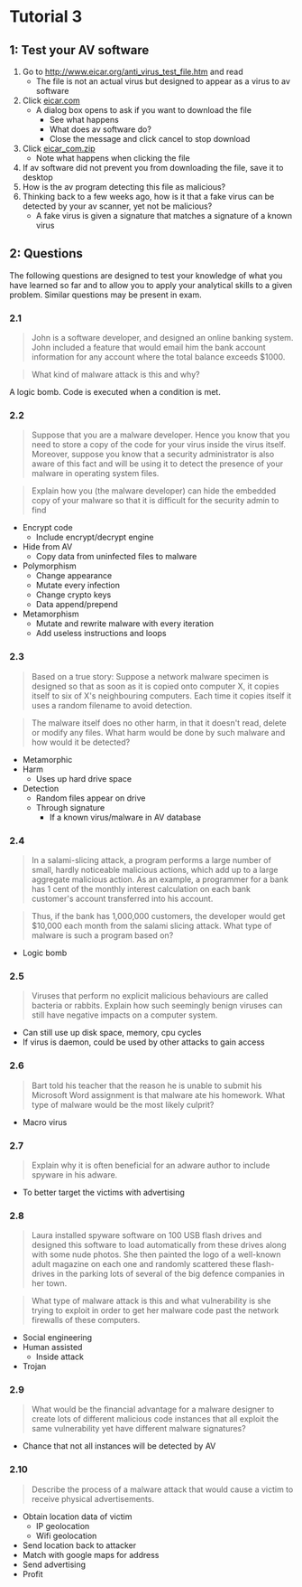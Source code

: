 # Tutorial 3

## 1: Test your AV software

1. Go to http://www.eicar.org/anti_virus_test_file.htm and read
	- The file is not an actual virus but designed to appear as a virus to av software
2. Click [eicar.com](http://www.eicar.org/download/eicar.com)
	- A dialog box opens to ask if you want to download the file
		- See what happens
		- What does av software do?
		- Close the message and click cancel to stop download
3. Click [eicar_com.zip](http://www.eicar.org/download/eicar_com.zip)
	- Note what happens when clicking the file
4. If av software did not prevent you from downloading the file, save it to desktop
5. How is the av program detecting this file as malicious?
6. Thinking back to a few weeks ago, how is it that a fake virus can be detected by your av scanner, yet not be malicious?
	- A fake virus is given a signature that matches a signature of a known virus

## 2: Questions

The following questions are designed to test your knowledge of what you have learned so far and to allow you to apply your analytical skills to a given problem. Similar questions may be present in exam.

### 2.1

>John is a software developer, and designed an online banking system. John included a feature that would email him the bank account information for any account where the total balance exceeds $1000.

>What kind of malware attack is this and why?

A logic bomb. Code is executed when a condition is met.

### 2.2

>Suppose that you are a malware developer. Hence you know that you need to store a copy of the code for your virus inside the virus itself. Moreover, suppose you know that a security administrator is also aware of this fact and will be using it to detect the presence of your malware in operating system files.

>Explain how you (the malware developer) can hide the embedded copy of your malware so that it is difficult for the security admin to find

- Encrypt code
	- Include encrypt/decrypt engine
- Hide from AV
	- Copy data from uninfected files to malware
- Polymorphism
	- Change appearance
	- Mutate every infection
	- Change crypto keys
	- Data append/prepend
- Metamorphism
	- Mutate and rewrite malware with every iteration
	- Add useless instructions and loops

### 2.3

>Based on a true story: Suppose a network malware specimen is designed so that as soon as it is copied onto computer X, it copies itself to six of X's neighbouring computers. Each time it copies itself it uses a random filename to avoid detection.

>The malware itself does no other harm, in that it doesn't read, delete or modify any files. What harm would be done by such malware and how would it be detected?

- Metamorphic
- Harm
	- Uses up hard drive space
- Detection
	- Random files appear on drive
	- Through signature
		- If a known virus/malware in AV database

### 2.4

>In a salami-slicing attack, a program performs a large number of small, hardly noticeable malicious actions, which add up to a large aggregate malicious action. As an example, a programmer for a bank has 1 cent of the monthly interest calculation on each bank customer's account transferred into his account.

>Thus, if the bank has 1,000,000 customers, the developer would get $10,000 each month from the salami slicing attack. What type of malware is such a program based on?

- Logic bomb

### 2.5

>Viruses that perform no explicit malicious behaviours are called bacteria or rabbits. Explain how such seemingly benign viruses can still have negative impacts on a computer system.

- Can still use up disk space, memory, cpu cycles
- If virus is daemon, could be used by other attacks to gain access

### 2.6

>Bart told his teacher that the reason he is unable to submit his Microsoft Word assignment is that malware ate his homework. What type of malware would be the most likely culprit?

- Macro virus

### 2.7

>Explain why it is often beneficial for an adware author to include spyware in his adware.

- To better target the victims with advertising

### 2.8

>Laura installed spyware software on 100 USB flash drives and designed this software to load automatically from these drives along with some nude photos. She then painted the logo of a well-known adult magazine on each one and randomly scattered these flash-drives in the parking lots of several of the big defence companies in her town.

>What type of malware attack is this and what vulnerability is she trying to exploit in order to get her malware code past the network firewalls of these computers.

- Social engineering
- Human assisted
	- Inside attack
- Trojan

### 2.9

>What would be the financial advantage for a malware designer to create lots of different malicious code instances that all exploit the same vulnerability yet have different malware signatures?

- Chance that not all instances will be detected by AV

### 2.10

>Describe the process of a malware attack that would cause a victim to receive physical advertisements.

- Obtain location data of victim
	- IP geolocation
	- Wifi geolocation
- Send location back to attacker
- Match with google maps for address
- Send advertising
- Profit

